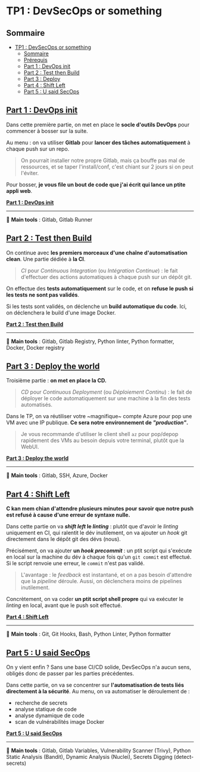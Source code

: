 # TP1 : DevSecOps or something

## Sommaire

- [TP1 : DevSecOps or something](#tp1--devsecops-or-something)
  - [Sommaire](#sommaire)
  - [Prérequis](#prérequis)
  - [Part 1 : DevOps init](#part-1--devops-init)
  - [Part 2 : Test then Build](#part-2--test-then-build)
  - [Part 3 : Deploy](#part-3--deploy)
  - [Part 4 : Shift Left](#part-4--shift-left)
  - [Part 5 : U said SecOps](#part-5--u-said-secops)

## [Part 1 : DevOps init](./part1.md)

Dans cette première partie, on met en place le **socle d'outils DevOps** pour commencer à bosser sur la suite.

Au menu : on va utiliser **Gitlab** pour **lancer des tâches automatiquement** à chaque push sur un repo.

> On pourrait installer notre propre Gitlab, mais ça bouffe pas mal de ressources, et se taper l'install/conf, c'est chiant sur 2 jours si on peut l'éviter.

Pour bosser, **je vous file un bout de code que j'ai écrit qui lance un ptite appli web**.

[**Part 1 : DevOps init**](./part1.md)

---

🔨 **Main tools** : Gitlab, Gitlab Runner


## [Part 2 : Test then Build](./part2.md)

On continue avec **les premiers morceaux d'une chaîne d'automatisation clean**. Une partie dédiée à **la CI**.

> *CI* pour *Continuous Integration* (ou *Intégration Continue*) : le fait d'effectuer des actions automatiques à chaque push sur un dépôt git.

On effectue des **tests automatiquement** sur le code, et on **refuse le push si les tests ne sont pas validés**.

Si les tests sont validés, on déclenche un **build automatique du code**. Ici, on déclenchera le build d'une image Docker.

[**Part 2 : Test then Build**](./part2.md)

---

🔨 **Main tools** : Gitlab, Gitlab Registry, Python linter, Python formatter, Docker, Docker registry

## [Part 3 : Deploy the world](./part3.md)

Troisième partie : **on met en place la CD.**

> *CD* pour *Continuous Deployment* (ou *Déploiement Continu*) : le fait de déployer le code automatiquement sur une machine à la fin des tests automatisés.

Dans le TP, on va réutiliser votre ~magnifique~ compte Azure pour pop une VM avec une IP publique. **Ce sera notre environnement de *"production"*.**

> Je vous recommande d'utiliser le client shell `az` pour pop/depop rapidement des VMs au besoin depuis votre terminal, plutôt que la WebUI.

[**Part 3 : Deploy the world**](./part3.md)

---

🔨 **Main tools** : Gitlab, SSH, Azure, Docker

## [Part 4 : Shift Left](./part4.md)

**C kan mem chian d'attendre plusieurs minutes pour savoir que notre push est refusé à cause d'une erreur de syntaxe nulle.**

Dans cette partie on va ***shift left* le *linting*** : plutôt que d'avoir le *linting* uniquement en CI, qui ralentit le dév inutilement, on va ajouter un *hook* git directement dans le dépôt git des dévs (nous).

Précisément, on va ajouter **un *hook* *precommit*** : un ptit script qui s'exécute en local sur la machine du dév à chaque fois qu'un `git commit` est effectué. Si le script renvoie une erreur, le `commit` n'est pas validé.

> L'avantage : le *feedback* est instantané, et on a pas besoin d'attendre que la *pipeline* déroule. Aussi, on déclenchera moins de pipelines inutilement.

Concrètement, on va coder **un ptit script shell propre** qui va exécuter le *linting* en local, avant que le push soit effectué.

[**Part 4 : Shift Left**](./part4.md)

---

🔨 **Main tools** : Git, Git Hooks, Bash, Python Linter, Python formatter

## [Part 5 : U said SecOps](./part5.md)

On y vient enfin ? Sans une base CI/CD solide, DevSecOps n'a aucun sens, obligés donc de passer par les parties précédentes.

Dans cette partie, on va se concentrer sur **l'automatisation de tests liés directement à la sécurité**. Au menu, on va automatiser le déroulement de :

- recherche de secrets
- analyse statique de code
- analyse dynamique de code
- scan de vulnérabilités image Docker

[**Part 5 : U said SecOps**](./part5.md)

---

🔨 **Main tools** : Gitlab, Gitlab Variables, Vulnerability Scanner (Trivy), Python Static Analysis (Bandit), Dynamic Analysis (Nuclei), Secrets Digging (detect-secrets)